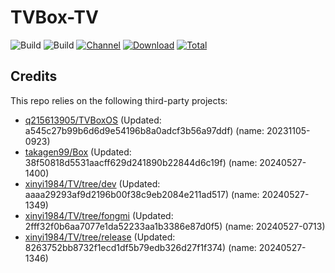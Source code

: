 # TVBox-TV

![Build](https://shields.io/github/actions/workflow/status/xinyi1984/TVBox-TV/TV.yml?branch=master&logo=github&label=Build)
![Build](https://shields.io/github/actions/workflow/status/xinyi1984/TVBox-TV/TVBox.yml?branch=master&logo=github&label=Build)
[![Channel](https://img.shields.io/badge/Follow-Telegram-blue.svg?logo=telegram)](https://t.me/klbot)
[![Download](https://img.shields.io/github/v/release/xinyi1984/TVBox-TV?color=orange&logoColor=orange&label=Download&logo=DocuSign)](https://github.com/xinyi1984/TVBox-TV/releases/latest) 
[![Total](https://shields.io/github/downloads/xinyi1984/TVBox-TV/total?logo=Bookmeter&label=Counts&logoColor=yellow&color=yellow)](https://github.com/xinyi1984/TVBox-TV/releases)

## Credits
This repo relies on the following third-party projects:
- [q215613905/TVBoxOS](https://github.com/q215613905/TVBoxOS) (Updated: a545c27b99b6d6d9e54196b8a0adcf3b56a97ddf) (name: 20231105-0923)
- [takagen99/Box](https://github.com/takagen99/Box) (Updated: 38f50818d5531aacff629d241890b22844d6c19f) (name: 20240527-1400)
- [xinyi1984/TV/tree/dev](https://github.com/xinyi1984/TV/tree/dev) (Updated: aaaa29293af9d2196b00f38c9eb2084e211ad517) (name: 20240527-1349)
- [xinyi1984/TV/tree/fongmi](https://github.com/xinyi1984/TV/tree/fongmi) (Updated: 2fff32f0b6aa7077e1da52233aa1b3386e87d0f5) (name: 20240527-0713)
- [xinyi1984/TV/tree/release](https://github.com/xinyi1984/TV/tree/release) (Updated: 8263752bb8732f1ecd1df5b79edb326d27f1f374) (name: 20240527-1346)
